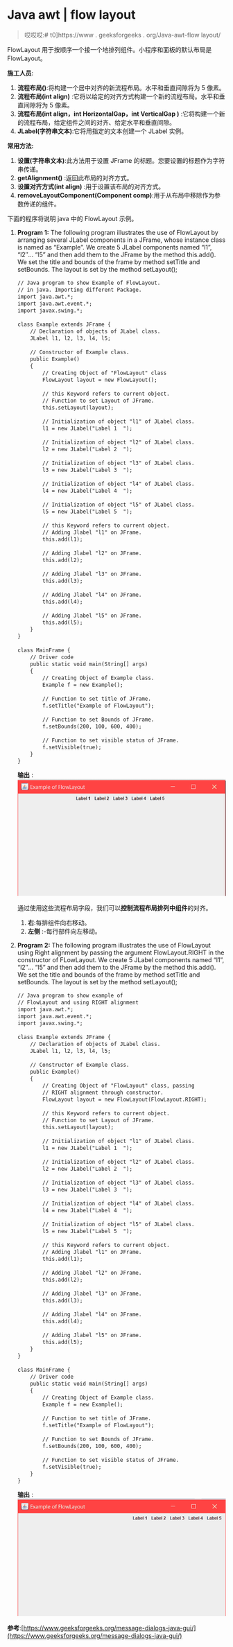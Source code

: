 # Java awt | flow layout

> 哎哎哎:# t0]https://www . geeksforgeeks . org/Java-awt-flow layout/

FlowLayout 用于按顺序一个接一个地排列组件。小程序和面板的默认布局是 FlowLayout。

**施工人员**:

1.  **流程布局()**:将构建一个居中对齐的新流程布局。水平和垂直间隙将为 5 像素。
2.  **流程布局(int align)** :它将以给定的对齐方式构建一个新的流程布局。水平和垂直间隙将为 5 像素。
3.  **流程布局(int align，int HorizontalGap，int VerticalGap )** :它将构建一个新的流程布局，给定组件之间的对齐、给定水平和垂直间隙。
4.  **JLabel(字符串文本)**:它将用指定的文本创建一个 JLabel 实例。

**常用方法:**

1.  **设置(字符串文本)**:此方法用于设置 JFrame 的标题。您要设置的标题作为字符串传递。
2.  **getAlignment()** :返回此布局的对齐方式。
3.  **设置对齐方式(int align)** :用于设置该布局的对齐方式。
4.  **removeLayoutComponent(Component comp)**:用于从布局中移除作为参数传递的组件。

下面的程序将说明 java 中的 FlowLayout 示例。

1.  **Program 1:** The following program illustrates the use of FlowLayout by arranging several JLabel components in a JFrame, whose instance class is named as “Example”. We create 5 JLabel components named “l1”, “l2″… “l5” and then add them to the JFrame by the method this.add(). We set the title and bounds of the frame by method setTitle and setBounds.
    The layout is set by the method setLayout();

    ```
    // Java program to show Example of FlowLayout.
    // in java. Importing different Package.
    import java.awt.*;
    import java.awt.event.*;
    import javax.swing.*;

    class Example extends JFrame {
        // Declaration of objects of JLabel class.
        JLabel l1, l2, l3, l4, l5;

        // Constructor of Example class.
        public Example()
        {
            // Creating Object of "FlowLayout" class
            FlowLayout layout = new FlowLayout();

            // this Keyword refers to current object.
            // Function to set Layout of JFrame.
            this.setLayout(layout);

            // Initialization of object "l1" of JLabel class.
            l1 = new JLabel("Label 1  ");

            // Initialization of object "l2" of JLabel class.
            l2 = new JLabel("Label 2  ");

            // Initialization of object "l3" of JLabel class.
            l3 = new JLabel("Label 3  ");

            // Initialization of object "l4" of JLabel class.
            l4 = new JLabel("Label 4  ");

            // Initialization of object "l5" of JLabel class.
            l5 = new JLabel("Label 5  ");

            // this Keyword refers to current object.
            // Adding Jlabel "l1" on JFrame.
            this.add(l1);

            // Adding Jlabel "l2" on JFrame.
            this.add(l2);

            // Adding Jlabel "l3" on JFrame.
            this.add(l3);

            // Adding Jlabel "l4" on JFrame.
            this.add(l4);

            // Adding Jlabel "l5" on JFrame.
            this.add(l5);
        }
    }

    class MainFrame {
        // Driver code
        public static void main(String[] args)
        {
            // Creating Object of Example class.
            Example f = new Example();

            // Function to set title of JFrame.
            f.setTitle("Example of FlowLayout");

            // Function to set Bounds of JFrame.
            f.setBounds(200, 100, 600, 400);

            // Function to set visible status of JFrame.
            f.setVisible(true);
        }
    }
    ```

    **输出** :
    ![](img/6095ce47007d7e2a79d34657e4b583ce.png)

    通过使用这些流程布局字段，我们可以**控制流程布局排列中组件**的对齐。
    1) **右**:每排组件向右移动。
    2) **左侧** :-每行部件向左移动。

2.  **Program 2:** The following program illustrates the use of FlowLayout using Right alignment by passing the argument FlowLayout.RIGHT in the constructor of FLowLayout. We create 5 JLabel components named “l1”, “l2″… “l5” and then add them to the JFrame by the method this.add(). We set the title and bounds of the frame by method setTitle and setBounds.
    The layout is set by the method setLayout();

    ```
    // Java program to show example of
    // FlowLayout and using RIGHT alignment
    import java.awt.*;
    import java.awt.event.*;
    import javax.swing.*;

    class Example extends JFrame {
        // Declaration of objects of JLabel class.
        JLabel l1, l2, l3, l4, l5;

        // Constructor of Example class.
        public Example()
        {
            // Creating Object of "FlowLayout" class, passing
            // RIGHT alignment through constructor.
            FlowLayout layout = new FlowLayout(FlowLayout.RIGHT);

            // this Keyword refers to current object.
            // Function to set Layout of JFrame.
            this.setLayout(layout);

            // Initialization of object "l1" of JLabel class.
            l1 = new JLabel("Label 1  ");

            // Initialization of object "l2" of JLabel class.
            l2 = new JLabel("Label 2  ");

            // Initialization of object "l3" of JLabel class.
            l3 = new JLabel("Label 3  ");

            // Initialization of object "l4" of JLabel class.
            l4 = new JLabel("Label 4  ");

            // Initialization of object "l5" of JLabel class.
            l5 = new JLabel("Label 5  ");

            // this Keyword refers to current object.
            // Adding Jlabel "l1" on JFrame.
            this.add(l1);

            // Adding Jlabel "l2" on JFrame.
            this.add(l2);

            // Adding Jlabel "l3" on JFrame.
            this.add(l3);

            // Adding Jlabel "l4" on JFrame.
            this.add(l4);

            // Adding Jlabel "l5" on JFrame.
            this.add(l5);
        }
    }

    class MainFrame {
        // Driver code
        public static void main(String[] args)
        {
            // Creating Object of Example class.
            Example f = new Example();

            // Function to set title of JFrame.
            f.setTitle("Example of FlowLayout");

            // Function to set Bounds of JFrame.
            f.setBounds(200, 100, 600, 400);

            // Function to set visible status of JFrame.
            f.setVisible(true);
        }
    }
    ```

    **输出** :
    ![](img/537a540916fe4f121e6bf8429f760583.png)

**参考**:[https://www.geeksforgeeks.org/message-dialogs-java-gui/](https://www.geeksforgeeks.org/message-dialogs-java-gui/)